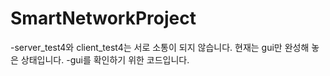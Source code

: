 # SmartNetworkProject
-server_test4와 client_test4는 서로 소통이 되지 않습니다. 현재는 gui만 완성해 놓은 상태입니다.
-gui를 확인하기 위한 코드입니다.

